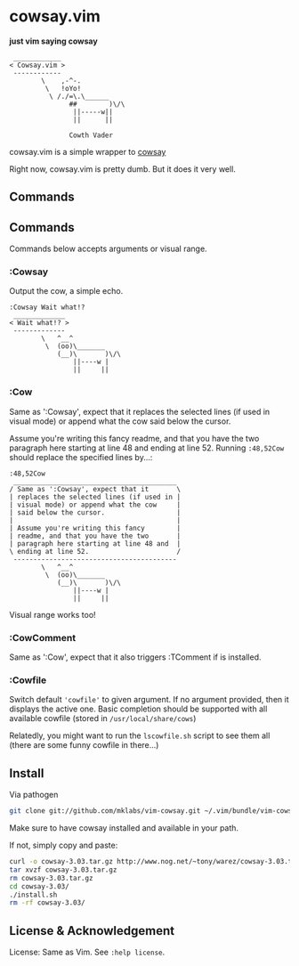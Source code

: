 
cowsay.vim
==============

**just vim saying cowsay**

```
 ____________
< Cowsay.vim >
 ------------
        \    ,-^-.
         \   !oYo!
          \ /./=\.\______
               ##        )\/\
                ||-----w||
                ||      ||

               Cowth Vader
```

cowsay.vim is a simple wrapper to [cowsay](http://www.nog.net/~tony/warez/cowsay.shtml)

Right now, cowsay.vim is pretty dumb. But it does it very well.

Commands
--------


## Commands

Commands below accepts arguments or visual range.

### :Cowsay

Output the cow, a simple echo.

```
:Cowsay Wait what!?
 _____________
< Wait what!? >
 -------------
        \   ^__^
         \  (oo)\_______
            (__)\       )\/\
                ||----w |
                ||     ||
```

### :Cow

Same as ':Cowsay', expect that it replaces the selected lines (if used in
visual mode) or append what the cow said below the cursor.

Assume you're writing this fancy readme, and that you have the two
paragraph here starting at line 48 and ending at line 52. Running
`:48,52Cow` should replace the specified lines by...:

```
:48,52Cow
 _________________________________________
/ Same as ':Cowsay', expect that it       \
| replaces the selected lines (if used in |
| visual mode) or append what the cow     |
| said below the cursor.                  |
|                                         |
| Assume you're writing this fancy        |
| readme, and that you have the two       |
| paragraph here starting at line 48 and  |
\ ending at line 52.                      /
 -----------------------------------------
        \   ^__^
         \  (oo)\_______
            (__)\       )\/\
                ||----w |
                ||     ||
```

Visual range works too!


### :CowComment

Same as ':Cow', expect that it also triggers :TComment if is
installed.

### :Cowfile

Switch default `'cowfile'` to given argument. If no argument provided, then it
displays the active one. Basic completion should be supported with all
available cowfile (stored in `/usr/local/share/cows`)

Relatedly, you might want to run the `lscowfile.sh` script to see them all
(there are some funny cowfile in there...)

Install
-------

Via pathogen

```sh
git clone git://github.com/mklabs/vim-cowsay.git ~/.vim/bundle/vim-cowsay
```
Make sure to have cowsay installed and available in your path.

If not, simply copy and paste:

```sh
curl -o cowsay-3.03.tar.gz http://www.nog.net/~tony/warez/cowsay-3.03.tar.gz
tar xvzf cowsay-3.03.tar.gz
rm cowsay-3.03.tar.gz
cd cowsay-3.03/
./install.sh
rm -rf cowsay-3.03/
```

License & Acknowledgement
-------------------------

License: Same as Vim. See `:help license`.


